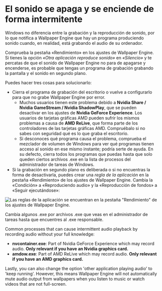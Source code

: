# El sonido se apaga y se enciende de forma intermitente

Windows no diferencia entre la grabación y la reproducción de sonido, por lo que notifica a Wallpaper Engine que hay un programa produciendo sonido cuando, en realidad, está grabando el audio de su ordenador.

Comprueba la pestaña «Rendimiento» en los ajustes de Wallpaper Engine. Si tienes la opción *«Otra aplicación reproduce sonido»* en *«Silencio»* y te percatas de que el sonido de Wallpaper Engine no para de apagarse y encenderse, es probable que tengas un programa de grabación grabando la pantalla y el sonido en segundo plano.

Puedes hacer tres cosas para solucionarlo:

* Cierra el programa de grabación del escritorio o vuelve a configurarlo para que no grabe Wallpaper Engine por error.
    * Muchos usuarios tienen este problema debido a **Nvidia Share / Nvidia GameStream / Nvidia ShadowPlay**, que se pueden desactivar en los ajustes de **Nvidia GeForce Experience**. Los usuarios de tarjetas gráficas AMD pueden sufrir los mismos problemas a causa de **AMD ReLive**, que forma parte de los controladores de las tarjetas gráficas AMD. Compruébalo si no sabes con seguridad qué es lo que graba el escritorio.
    * Si desconoces qué programa causa el problema, comprueba el mezclador de volumen de Windows para ver qué programas tienen acceso al sonido en ese mismo instante; podría serte de ayuda. En su defecto, cierra todos los programas que puedas hasta que solo queden ciertos archivos .exe en la lista de procesos del administrador de tareas de Windows.
* Si la grabación en segundo plano es deliberada o si no encuentras la forma de desactivarla, puedes crear una *regla de la aplicación* en la pestaña «Rendimiento» de los ajustes de Wallpaper Engine. Cambia la «Condición» a «Reproduciendo audio» y la «Reproducción de fondos» a «Seguir ejecutándose»:

![Las reglas de la aplicación se encuentran en la pestaña "Rendimiento" de los ajustes de Wallpaper Engine.](./applicationrule.png)

Cambia algunos .exe por archivos .exe que veas en el administrador de tareas hasta que encuentres al .exe responsable.

Common processes that can cause intermittent audio playback by recording audio without your full knowledge:

* **nvcontainer.exe**: Part of Nvidia GeForce Experience which may record audio. **Only relevant if you have an Nvidia graphics card.**
* **amdow.exe**: Part of AMD ReLive which may record audio. **Only relevant if you have an AMD graphics card.**

Lastly, you can also change the option 'other application playing audio' to 'keep running'. However, this means Wallpaper Engine will not automatically mute audio output from wallpapers when you listen to music or watch videos that are not full-screen.
